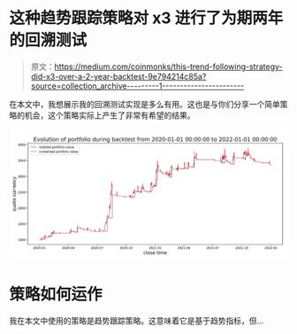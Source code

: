 # 这种趋势跟踪策略对 x3 进行了为期两年的回溯测试

> 原文：<https://medium.com/coinmonks/this-trend-following-strategy-did-x3-over-a-2-year-backtest-9e794214c85a?source=collection_archive---------1----------------------->

在本文中，我想展示我的回溯测试实现是多么有用。这也是与你们分享一个简单策略的机会，这个策略实际上产生了非常有希望的结果。

![](img/1e0a8274881ab4b04f05e421c9526be7.png)

# 策略如何运作

我在本文中使用的策略是趋势跟踪策略。这意味着它是基于趋势指标，但…